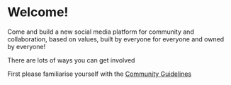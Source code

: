 # Welcome!

Come and build a new social media platform for community and collaboration, based on values, built by everyone for everyone and owned by everyone!

There are lots of ways you can get involved

First please familiarise yourself with the [Community Guidelines](https://www.mozilla.org/en-US/about/governance/policies/participation/)
